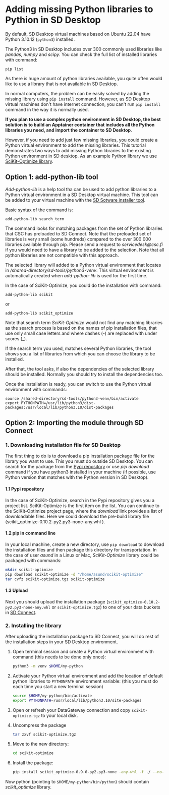 # Adding missing Python libraries to Pythion in SD Desktop

By default, SD Desktop virtual machines based on Ubuntu 22.04 have Python 3.10.12 (`python3`) installed.

The Python3 in SD Desktop includes over 300 commonly used libraries like _pandas_, _numpy_ and _scipy_.
You can check the full list of installed libraries with command:

```text
pip list
```

As there is huge amount of python libraries available, you quite often would like to use a library that is not available in SD Desktop.

In normal computers, the problem can be easily solved by adding the missing library using `pip install` command. However, 
as SD Desktop virtual machines don't have internet connection, you can't run `pip install` command in the way it is normally used.

**If you plan to use a complex python environment in SD Desktop, the best solution is to build an Apptainer container that 
includes all the Python libraries you need, and import the container to SD Desktop**.

However, if you need to add just few missing libraries, you could create a Python virtual environment
to add the missing libraries. This tutorial demonstrates two ways to add missing Python libraries to the existing Python environment in SD desktop. As an example Python library we use [SciKit-Optimize library](https://scikit-optimize.github.io).

## Option 1: add-python-lib tool

_Add-python-lib_ is a help tool tha can be used to add python libraries to
a Python virtual environment in a SD Desktop virtual machine.
This tool can be added to your virtual machine with the [SD Sotware installer tool](./sd-software-installer.md).

Basic syntax of the command is:

```text
add-python-lib search_term 
```

The command looks for matching packages from the set of Python libraries that CSC has preloaded to SD Connect.
Note that the preloaded set of libraries is very small (some hundreds) compared to the over 300 000 libraries available through pip.
Please send a request to _servicedesk@csc.fi_ if you would need to have a library to be added to the selection.
Note that all python libraries are not compatible with this approach.

The selected library will added to a Python virtual environment that locates in _/shared-directory/sd-tools/python3-venv_.
This virtual environment is automatically created when _add-python-lib_ is used for the first time.

In the case of SciKit-Optimize, you could do the installation with command:

```text
add-python-lib scikit 
```

or 

```text
add-python-lib scikit_optimize 
```

Note that search term _SciKit-Optimize_ would not find any matching libraries as the search process is based on
the names of pip installation files, that use only small case letters and where dashes (-) are replaced with under scores (_).

If the search term you used, matches several Python libraries, the tool shows you a list of libraries from which you can
choose the library to be installed. 

After that, the tool asks, if also the dependencies of the selected library should be installed.
Normally you should try to install the dependencies too. 

Once the installation is ready, you can switch to use the Python virtual environment with commands:

```text
source /shared-directory/sd-tools/python3-venv/bin/activate
export PYTHONPATH=/usr/lib/python3/dist-packages:/usr/local/lib/python3.10/dist-packages
```


## Option 2: Importing the module through SD Connect

### 1. Downloading installation file for SD Desktop

The first thing to do is to download a pip installation package file for the library you want to use.
This you must do outside SD Desktop. You can search for the package from the [Pypi repository](https://pypi.org/)
or use _pip download_ command if you have python3 installed in your machine (if possible, use Python version that matches with the Python version in SD Desktop).

#### 1.1 Pypi repository 

In the case of SciKit-Optimize, search in the Pypi repository gives you a project list. SciKit-Optimize is the first item  on the list. You can continue to the  SciKit-Optimize project page, where the _download_ link provides a list of downloadable files. Here we could download the pre-build library file (scikit_optimize-0.10.2-py2.py3-none-any.whl ).

#### 1.2  pip in command line

In your local machine, create a new directory, use `pip download` to download the installation files and then package 
this directory for transportation. In the case of user _asund_ in a Linux or Mac, _SciKit-Optimize_ library could be packaged 
with commands:

```bash
mkdir scikit-optimize
pip download scikit-optimize -d "/home/asund/scikit-optimize"
tar cvfz scikit-optimize.tgz scikit-optimize
```

#### 1.3 Upload 

Next you should upload the installation package (`scikit_optimize-0.10.2-py2.py3-none-any.whl` or `scikit-optimize.tgz`) to one of 
your data buckets in [SD Connect](https://sd-connect.csc.fi).

### 2. Installing the library

After uploading the installation package to SD Connect, you will do rest of the installation steps
in your SD Desktop environment.

1. Open terminal session and create a Python virtual environment with command
(this needs to be done only once):

    ```bash
    python3 -m venv $HOME/my-python
    ```

2. Activate your Python virtual environment and add the location of default python libraries to `PYTHONPATH` environment variable: 
(this you must do each time you start a new terminal session)

    ```bash
    source $HOME/my-python/bin/activate
    export PYTHONPATH=/usr/local/lib/python3.10/site-packages
    ```

3. Open or refresh your DataGateway connection and copy `scikit-optimize.tgz` to your local disk.

4. Uncompress the package

    ```bash
    tar zxvf scikit-optimize.tgz
    ```

5. Move to the new directory:

    ```bash
    cd scikit-optimize
    ```

6. Install the package:

    ```bash
    pip install scikit_optimize-0.9.0-py2.py3-none -any-whl -f ./ --no-index --no-deps
    ```

Now python (pointing to `$HOME/my-python/bin/python`) should contain
_scikit_optimize_ library.
